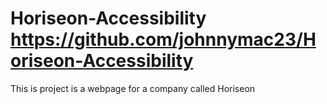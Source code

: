 # Horiseon-Accessibility  https://github.com/johnnymac23/Horiseon-Accessibility 
This is project is a webpage for a company called Horiseon
